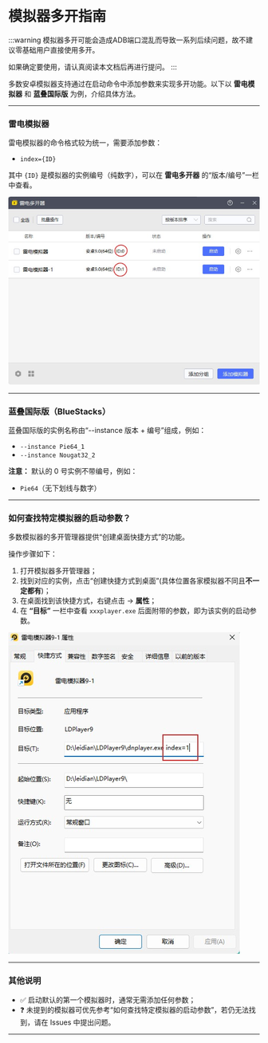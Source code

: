 # 模拟器多开指南

:::warning
模拟器多开可能会造成ADB端口混乱而导致一系列后续问题，故不建议零基础用户直接使用多开。

如果确定要使用，请认真阅读本文档后再进行提问。
:::

多数安卓模拟器支持通过在启动命令中添加参数来实现多开功能。以下以 **雷电模拟器** 和 **蓝叠国际版** 为例，介绍具体方法。

---

### 雷电模拟器

雷电模拟器的命令格式较为统一，需要添加参数：

- `index={ID}`

其中 `{ID}` 是模拟器的实例编号（纯数字），可以在 **雷电多开器** 的“版本/编号”一栏中查看。

![如何查看ID](img/leidian-multibox-id-location.png.jpg)

---

### 蓝叠国际版（BlueStacks）

蓝叠国际版的实例名称由“--instance 版本 + 编号”组成，例如：

- `--instance Pie64_1`
- `--instance Nougat32_2`

**注意：** 默认的 0 号实例不带编号，例如：

- `Pie64`（无下划线与数字）

---

### 如何查找特定模拟器的启动参数？

多数模拟器的多开管理器提供“创建桌面快捷方式”的功能。

操作步骤如下：

1. 打开模拟器多开管理器；
2. 找到对应的实例，点击“创建快捷方式到桌面”(具体位置各家模拟器不同且**不一定都有**)；
3. 在桌面找到该快捷方式，右键点击 → **属性**；
4. 在 **“目标”** 一栏中查看 `xxxplayer.exe` 后面附带的参数，即为该实例的启动参数。

![展示快捷方式属性界面](img/emulator-shortcut-target.png.jpg)

---

### 其他说明

- ✅ 启动默认的第一个模拟器时，通常无需添加任何参数；
- ❓ 未提到的模拟器可优先参考“如何查找特定模拟器的启动参数”，若仍无法找到，请在 Issues 中提出问题。

---
